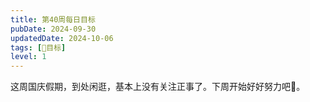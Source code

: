 ```yaml
---
title: 第40周每日目标
pubDate: 2024-09-30
updatedDate: 2024-10-06
tags: [📆目标]
level: 1
---
```


这周国庆假期，到处闲逛，基本上没有关注正事了。下周开始好好努力吧💪。
